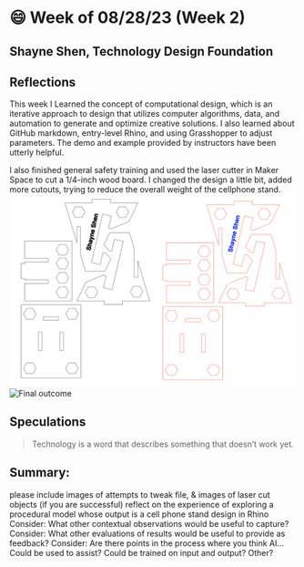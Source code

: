 # 😄 Week of 08/28/23 (Week 2)
## Shayne Shen, Technology Design Foundation

## Reflections
This week I Learned the concept of computational design, which is an iterative approach to design that utilizes computer algorithms, data, and automation to generate and optimize creative solutions. I also learned about GitHub markdown, entry-level Rhino, and using Grasshopper to adjust parameters. The demo and example provided by instructors have been utterly helpful. 

I also finished general safety training and used the laser cutter in Maker Space to cut a 1/4-inch wood board. I changed the design a little bit, added more cutouts, trying to reduce the overall weight of the cellphone stand.
![Illustrator design file](phonestand_ai.png)
![Final outcome](tdf-fa23-ShayneShen99/phonestand_01.jpg)


## Speculations
> Technology is a word that describes something that doesn’t work yet.
## Summary:


please include images of attempts to tweak file, & images of laser cut objects (if you are successful)
reflect on the experience of exploring a procedural model whose output is a cell phone stand design in Rhino
Consider: What other contextual observations would be useful to capture?
Consider: What other evaluations of results would be useful to provide as feedback?
Consider: Are there points in the process where you think AI…
Could be used to assist?
Could be trained on input and output?
Other?
